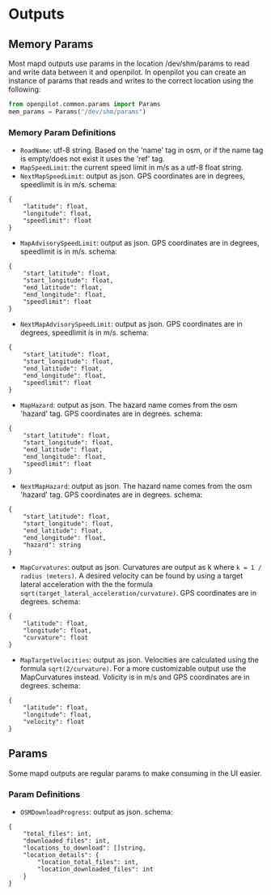# Outputs

## Memory Params
Most mapd outputs use params in the location /dev/shm/params to read and write
data between it and openpilot. In openpilot you can create an instance of
params that reads and writes to the correct location using the following:
```python
from openpilot.common.params import Params
mem_params = Params("/dev/shm/params")
```

### Memory Param Definitions
* `RoadName`: utf-8 string. Based on the 'name' tag in osm, or if the name tag
is empty/does not exist it uses the 'ref' tag.
* `MapSpeedLimit`: the current speed limit in m/s as a utf-8 float string.
* `NextMapSpeedLimit`: output as json. GPS coordinates are in degrees,
speedlimit is in m/s. schema:
```
{
    "latitude": float,
    "longitude": float,
    "speedlimit": float
}
```
* `MapAdvisorySpeedLimit`: output as json. GPS coordinates are in degrees,
speedlimit is in m/s. schema:
```
{
    "start_latitude": float,
    "start_longitude": float,
    "end_latitude": float,
    "end_longitude": float,
    "speedlimit": float
}
```
* `NextMapAdvisorySpeedLimit`: output as json. GPS coordinates are in degrees,
speedlimit is in m/s. schema:
```
{
    "start_latitude": float,
    "start_longitude": float,
    "end_latitude": float,
    "end_longitude": float,
    "speedlimit": float
}
```
* `MapHazard`: output as json. The hazard name comes from the osm 'hazard'
tag. GPS coordinates are in degrees. schema:
```
{
    "start_latitude": float,
    "start_longitude": float,
    "end_latitude": float,
    "end_longitude": float,
    "speedlimit": float
}
```
* `NextMapHazard`: output as json. The hazard name comes from the osm 'hazard'
tag. GPS coordinates are in degrees. schema:
```
{
    "start_latitude": float,
    "start_longitude": float,
    "end_latitude": float,
    "end_longitude": float,
    "hazard": string
}
```
* `MapCurvatures`: output as json. Curvatures are output as k where `k = 1 /
radius (meters)`. A desired velocity can be found by using a target lateral
acceleration with the the formula `sqrt(target_lateral_acceleration/curvature)`.
GPS coordinates are in degrees. schema:
```
{
    "latitude": float,
    "longitude": float,
    "curvature": float
}
```
* `MapTargetVelocities`: output as json. Velocities are calculated using the
formula `sqrt(2/curvature)`. For a more customizable output use the
MapCurvatures instead. Volicity is in m/s and GPS coordinates are in degrees.
schema:
```
{
    "latitude": float,
    "longitude": float,
    "velocity": float
}
```

## Params
Some mapd outputs are regular params to make consuming in the UI easier.

### Param Definitions
* `OSMDownloadProgress`: output as json.
schema:
```
{
    "total_files": int,
    "downloaded_files": int,
    "locations_to_download": []string,
    "location_details": {
        "location_total_files": int,
        "location_downloaded_files": int
    }
}
```

